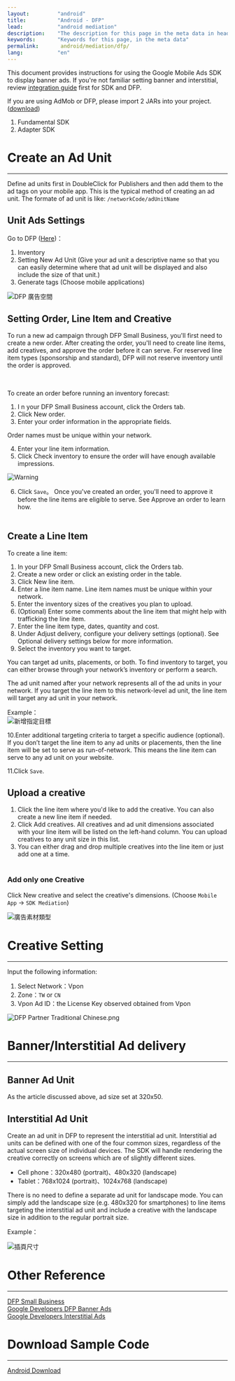 ```yaml
---
layout:         "android"
title:          "Android - DFP"
lead:           "android mediation"
description:    "The description for this page in the meta data in header."
keywords:       "Keywords for this page, in the meta data"
permalink:       android/mediation/dfp/
lang:           "en"
---
```

This document provides instructions for using the Google Mobile Ads SDK to display banner ads. If you're not familiar setting banner and interstitial, review [integration guide] first for SDK and DFP.

If you are using AdMob or DFP, please import 2 JARs into your project. ([download][1])

1. Fundamental SDK
2. Adapter SDK


# Create an Ad Unit
---
Define ad units first in DoubleClick for Publishers and then add them to the ad tags on your mobile app. This is the typical method of creating an ad unit. The formate of ad unit is like: `/networkCode/adUnitName`


## Unit Ads Settings
Go to DFP ([Here])：

1. Inventory
2. Setting New Ad Unit (Give your ad unit a descriptive name so that you can easily determine where that ad unit will be displayed and also include the size of that unit.)
3. Generate tags (Choose mobile applications)

![DFP 廣告空間]

## Setting Order, Line Item and Creative
To run a new ad campaign through DFP Small Business, you'll first need to create a new order. After creating the order, you'll need to create line items, add creatives, and approve the order before it can serve. For reserved line item types (sponsorship and standard), DFP will not reserve inventory until the order is approved.<br><br>

##
To create an order before running an inventory forecast:

1. I n your DFP Small Business account, click the Orders tab.
2. Click New order.
3. Enter your order information in the appropriate fields.

Order names must be unique within your network.

4. Enter your line item information.
5. Click Check inventory to ensure the order will have enough available impressions.

![Warning]

6. Click `Save`。
Once you've created an order, you'll need to approve it before the line items are eligible to serve. See Approve an order to learn how.
<br><br>

## Create a Line Item
To create a line item:

1. In your DFP Small Business account, click the Orders tab.
2. Create a new order or click an existing order in the table.
3. Click New line item.
4. Enter a line item name. Line item names must be unique within your network.
5. Enter the inventory sizes of the creatives you plan to upload.
6. (Optional) Enter some comments about the line item that might help with trafficking the line item.
7. Enter the line item type, dates, quantity and cost.
8. Under Adjust delivery, configure your delivery settings (optional). See Optional delivery settings below for more information.
9. Select the inventory you want to target.

You can target ad units, placements, or both. To find inventory to target, you can either browse through your network’s inventory or perform a search.

The ad unit named after your network represents all of the ad units in your network. If you target the line item to this network-level ad unit, the line item will target any ad unit in your network.

Example：<br>
![新增指定目標]

10.Enter additional targeting criteria to target a specific audience (optional). If you don’t target the line item to any ad units or placements, then the line item will be set to serve as run-of-network. This means the line item can serve to any ad unit on your website.

11.Click `Save`.

## Upload a creative

1. Click the line item where you'd like to add the creative. You can also create a new line item if needed.
2. Click Add creatives. All creatives and ad unit dimensions associated with your line item will be listed on the left-hand column. You can upload creatives to any unit size in this list.
3. You can either drag and drop multiple creatives into the line item or just add one at a time.<br><br>

### Add only one Creative
Click New creative and select the creative's dimensions. (Choose `Mobile App` → `SDK Mediation`)

![廣告素材類型]

# Creative Setting
---
Input the following information:

1. Select Network：Vpon
2. Zone：`TW` or `CN`
3. Vpon Ad ID：the License Key observed obtained from Vpon

![DFP Partner Traditional Chinese.png]



# Banner/Interstitial Ad delivery
---
## Banner Ad Unit
As the article discussed above, ad size set at 320x50.

## Interstitial Ad Unit
Create an ad unit in DFP to represent the interstitial ad unit. Interstitial ad units can be defined with one of the four common sizes, regardless of the actual screen size of individual devices. The SDK will handle rendering the creative correctly on screens which are of slightly different sizes.

* Cell phone：320x480 (portrait)、480x320 (landscape)
* Tablet：768x1024 (portrait)、1024x768 (landscape)

There is no need to define a separate ad unit for landscape mode. You can simply add the landscape size (e.g. 480x320 for smartphones) to line items targeting the interstitial ad unit and include a creative with the landscape size in addition to the regular portrait size.

Example：

![插頁尺寸]



# Other Reference
---
[DFP Small Business](https://support.google.com/dfp_sb/)<br>
[Google Developers DFP Banner Ads](https://developers.google.com/mobile-ads-sdk/docs/dfp/fundamentals#android)<br>
[Google Developers Interstitial Ads](https://developers.google.com/mobile-ads-sdk/docs/android/doubleclick/#support)

# Download Sample Code
---
 [Android Download][1]


[integration guide]: ../../integration-guide
[1]: {{site.baseurl}}/android/download/#dfp
[Here]: https://www.google.com/dfp/
[DFP 廣告空間]: {{site.baseurl}}/assets/img/DFP_廣告空間.png
[DFP Partner Traditional Chinese.png]: {{site.baseurl}}/assets/img/DFP_Partner_Traditional_Chinese.png
[新增指定目標]: {{site.baseurl}}/assets/img/新增指定目標.png
[廣告素材類型]: {{site.baseurl}}/assets/img/廣告素材類型.png
[Warning]: {{site.baseurl}}/assets/img/Warning.png
[插頁尺寸]: {{site.baseurl}}/assets/img/插頁尺寸.png
